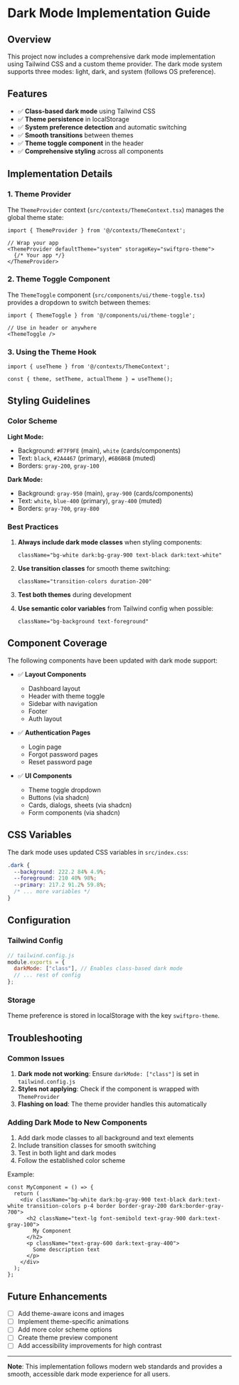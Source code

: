 # Dark Mode Implementation Guide

## Overview

This project now includes a comprehensive dark mode implementation using Tailwind CSS and a custom theme provider. The dark mode system supports three modes: light, dark, and system (follows OS preference).

## Features

- ✅ **Class-based dark mode** using Tailwind CSS
- ✅ **Theme persistence** in localStorage
- ✅ **System preference detection** and automatic switching
- ✅ **Smooth transitions** between themes
- ✅ **Theme toggle component** in the header
- ✅ **Comprehensive styling** across all components

## Implementation Details

### 1. Theme Provider

The `ThemeProvider` context (`src/contexts/ThemeContext.tsx`) manages the global theme state:

```tsx
import { ThemeProvider } from '@/contexts/ThemeContext';

// Wrap your app
<ThemeProvider defaultTheme="system" storageKey="swiftpro-theme">
  {/* Your app */}
</ThemeProvider>
```

### 2. Theme Toggle Component

The `ThemeToggle` component (`src/components/ui/theme-toggle.tsx`) provides a dropdown to switch between themes:

```tsx
import { ThemeToggle } from '@/components/ui/theme-toggle';

// Use in header or anywhere
<ThemeToggle />
```

### 3. Using the Theme Hook

```tsx
import { useTheme } from '@/contexts/ThemeContext';

const { theme, setTheme, actualTheme } = useTheme();
```

## Styling Guidelines

### Color Scheme

**Light Mode:**
- Background: `#F7F9FE` (main), `white` (cards/components)
- Text: `black`, `#2A4467` (primary), `#6B6B6B` (muted)
- Borders: `gray-200`, `gray-100`

**Dark Mode:**
- Background: `gray-950` (main), `gray-900` (cards/components)
- Text: `white`, `blue-400` (primary), `gray-400` (muted)
- Borders: `gray-700`, `gray-800`

### Best Practices

1. **Always include dark mode classes** when styling components:
   ```tsx
   className="bg-white dark:bg-gray-900 text-black dark:text-white"
   ```

2. **Use transition classes** for smooth theme switching:
   ```tsx
   className="transition-colors duration-200"
   ```

3. **Test both themes** during development

4. **Use semantic color variables** from Tailwind config when possible:
   ```tsx
   className="bg-background text-foreground"
   ```

## Component Coverage

The following components have been updated with dark mode support:

- ✅ **Layout Components**
  - Dashboard layout
  - Header with theme toggle
  - Sidebar with navigation
  - Footer
  - Auth layout

- ✅ **Authentication Pages**
  - Login page
  - Forgot password pages
  - Reset password page

- ✅ **UI Components**
  - Theme toggle dropdown
  - Buttons (via shadcn)
  - Cards, dialogs, sheets (via shadcn)
  - Form components (via shadcn)

## CSS Variables

The dark mode uses updated CSS variables in `src/index.css`:

```css
.dark {
  --background: 222.2 84% 4.9%;
  --foreground: 210 40% 98%;
  --primary: 217.2 91.2% 59.8%;
  /* ... more variables */
}
```

## Configuration

### Tailwind Config

```js
// tailwind.config.js
module.exports = {
  darkMode: ["class"], // Enables class-based dark mode
  // ... rest of config
};
```

### Storage

Theme preference is stored in localStorage with the key `swiftpro-theme`.

## Troubleshooting

### Common Issues

1. **Dark mode not working**: Ensure `darkMode: ["class"]` is set in `tailwind.config.js`
2. **Styles not applying**: Check if the component is wrapped with `ThemeProvider`
3. **Flashing on load**: The theme provider handles this automatically

### Adding Dark Mode to New Components

1. Add dark mode classes to all background and text elements
2. Include transition classes for smooth switching
3. Test in both light and dark modes
4. Follow the established color scheme

Example:
```tsx
const MyComponent = () => {
  return (
    <div className="bg-white dark:bg-gray-900 text-black dark:text-white transition-colors p-4 border border-gray-200 dark:border-gray-700">
      <h2 className="text-lg font-semibold text-gray-900 dark:text-gray-100">
        My Component
      </h2>
      <p className="text-gray-600 dark:text-gray-400">
        Some description text
      </p>
    </div>
  );
};
```

## Future Enhancements

- [ ] Add theme-aware icons and images
- [ ] Implement theme-specific animations
- [ ] Add more color scheme options
- [ ] Create theme preview component
- [ ] Add accessibility improvements for high contrast

---

**Note**: This implementation follows modern web standards and provides a smooth, accessible dark mode experience for all users.